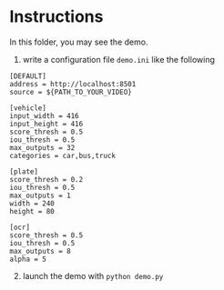# Instructions
In this folder, you may see the demo.

1. write a configuration file `demo.ini` like the following

```
[DEFAULT]
address = http://localhost:8501
source = ${PATH_TO_YOUR_VIDEO}

[vehicle]
input_width = 416
input_height = 416
score_thresh = 0.5
iou_thresh = 0.5
max_outputs = 32
categories = car,bus,truck

[plate]
score_thresh = 0.2
iou_thresh = 0.5
max_outputs = 1
width = 240
height = 80

[ocr]
score_thresh = 0.5
iou_thresh = 0.5
max_outputs = 8
alpha = 5
```

2. launch the demo with `python demo.py`
